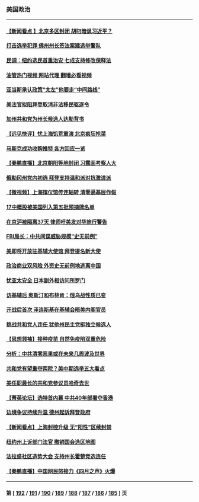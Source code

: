 ### 美国政治
---
#### [【新闻看点 】北京多区封闭 胡叼暗讽习近平？](../../pages/ncid1078159/n13720389.md?04261645) 
#### [打击选举犯罪 佛州州长签法案建选举警队](../../pages/ncid1078159/n13720715.md?04261645) 
#### [民调：纽约选民首重治安 七成支持修改保释法](../../pages/ncid1078159/n13720731.md?04261645) 
#### [油管热门视频 网站代理 翻墙必看视频](http://209.222.30.114:81/youtube.html?04261645)
#### [亚当斯承认政策“太左”他要走“中间路线”](../../pages/ncid1078159/n13720725.md?04261645) 
#### [美法官拟阻拜登取消非法移民驱逐令](../../pages/ncid1078159/n13720661.md?04261645) 
#### [加州共和党为州长候选人达勒背书](../../pages/ncid1078159/n13720721.md?04261645) 
#### [【远见快评】忧上海饥荒重演 北京疯狂抢菜](../../pages/ncid1078159/n13720596.md?04261645) 
#### [马斯克成功收购推特 各方回应一览](../../pages/ncid1078159/n13720592.md?04261645) 
#### [【秦鹏直播】北京朝阳等地封闭 习露面考察人大](../../pages/ncid1078159/n13720605.md?04261645) 
#### [俄勒冈州党内初选 拜登支持温和派对抗激进派](../../pages/ncid1078159/n13720463.md?04261645) 
#### [【微视频】上海殡仪馆传连轴转 清零逼基层作假](../../pages/ncid1078159/n13720311.md?04261645) 
#### [17中概股被美国列入第五批预摘牌名单](../../pages/ncid1078159/n13720347.md?04261645) 
#### [在京沪被隔离37天 律师吁美发对华旅行警告](../../pages/ncid1078159/n13720436.md?04261645) 
#### [FBI局长：中共间谍威胁规模“史无前例”](../../pages/ncid1078159/n13720426.md?04261645) 
#### [美即将开放驻基辅大使馆 拜登提名新大使](../../pages/ncid1078159/n13720167.md?04261645) 
#### [政治商业双风险 外资史无前例地逃离中国](../../pages/ncid1078159/n13720271.md?04261645) 
#### [忧亚太安全 日本副外相访问所罗门](../../pages/ncid1078159/n13720147.md?04261645) 
#### [访基辅后 奥斯汀和布林肯：俄乌战性质已变](../../pages/ncid1078159/n13720183.md?04261645) 
#### [开战后首次 泽连斯基在基辅会晤美内阁官员](../../pages/ncid1078159/n13719822.md?04261645) 
#### [挑战共和党人连任 犹他州民主党挺独立候选人](../../pages/ncid1078159/n13719536.md?04261645) 
#### [【思想领袖】接种疫苗 自然免疫陷双重危险](../../pages/ncid1078159/n13714666.md?04261645) 
#### [分析：中共清零恶果或在未来几周波及世界](../../pages/ncid1078159/n13719436.md?04261645) 
#### [共和党有望重夺两院？美中期选举五大看点](../../pages/ncid1078159/n13717459.md?04261645) 
#### [美任职最长的共和党参议员哈奇去世](../../pages/ncid1078159/n13718938.md?04261645) 
#### [【菁英论坛】选特首内幕 中共40年部署夺香港](../../pages/ncid1078159/n13718678.md?04261645) 
#### [边境争议持续升温 德州起诉拜登政府](../../pages/ncid1078159/n13718686.md?04261645) 
#### [【新闻看点】上海封控升级 无“阳性”区续封禁](../../pages/ncid1078159/n13717941.md?04261645) 
#### [纽约州上诉部门法官 撤销国会选区地图](../../pages/ncid1078159/n13718246.md?04261645) 
#### [法拉盛社区造势大会 支持州长霍楚竞选连任](../../pages/ncid1078159/n13718276.md?04261645) 
#### [【秦鹏直播】中国网民怒接力《四月之声》火爆](../../pages/ncid1078159/n13718036.md?04261645) 

---
#### 第 [ [192](./192.md?04261645) / [191](./191.md?04261645) / [190](./190.md?04261645) / [189](./189.md?04261645) / [188](./188.md?04261645) / [187](./187.md?04261645) / [186](./186.md?04261645) / [185](./185.md?04261645) ] 页
